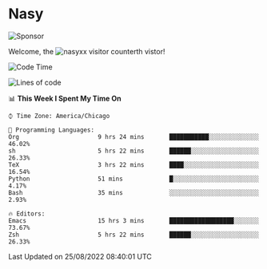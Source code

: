 # Nasy

<!--
<p align="center">
<img height="200" src="https://github-readme-stats.vercel.app/api?username=nasyxx&count_private=true&show_icons=true&theme=dracula&include_all_commits=true"/>
<img height="200" src="https://github-readme-stats.vercel.app/api/top-langs/?username=nasyxx&theme=dracula&hide=html,jupyter+notebook&count_private=true&show_icons=true"/>
</p>

  
----------------
-->

![Sponsor](https://img.shields.io/static/v1.svg?label=Sponsor&message=%E2%9D%A4&logo=GitHub&style=flat&color=pink)
 
Welcome, the ![nasyxx visitor counter](https://count.getloli.com/get/@nasyxx?theme=rule34)th vistor!
 
<!--START_SECTION:waka-->
![Code Time](http://img.shields.io/badge/Code%20Time-2%2C576%20hrs%2036%20mins-blue)

![Lines of code](https://img.shields.io/badge/From%20Hello%20World%20I%27ve%20Written-5%20Million%20lines%20of%20code-blue)

📊 **This Week I Spent My Time On** 

```text
⌚︎ Time Zone: America/Chicago

💬 Programming Languages: 
Org                      9 hrs 24 mins       ███████████░░░░░░░░░░░░░░   46.02% 
sh                       5 hrs 22 mins       ██████░░░░░░░░░░░░░░░░░░░   26.33% 
TeX                      3 hrs 22 mins       ████░░░░░░░░░░░░░░░░░░░░░   16.54% 
Python                   51 mins             █░░░░░░░░░░░░░░░░░░░░░░░░   4.17% 
Bash                     35 mins             ░░░░░░░░░░░░░░░░░░░░░░░░░   2.93%

🔥 Editors: 
Emacs                    15 hrs 3 mins       ██████████████████░░░░░░░   73.67% 
Zsh                      5 hrs 22 mins       ██████░░░░░░░░░░░░░░░░░░░   26.33%

```


 Last Updated on 25/08/2022 08:40:01 UTC
<!--END_SECTION:waka-->

<!-- ![visitors](https://visitor-badge.laobi.icu/badge?page_id=nasyxx.nasyxx) -->
